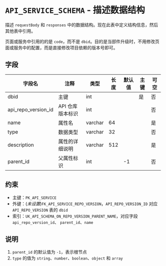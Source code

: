 # `API_SERVICE_SCHEMA` -  描述数据结构

描述 `requestBody` 和 `responses` 中的数据结构。现在此表中定义结构信息，然后其他表中引用。

页面或服务中引用的的是 `code`，而不是 `dbid`。目的是当部件升级时，不用修改页面或服务中的配置，而是直接修改项目依赖的版本号即可。

## 字段

| 字段名              | 注释             | 类型    | 长度 | 默认值 | 主键 | 可空 |
| ------------------- | ---------------- | ------- | ---- | ------ | ---- | ---- |
| dbid                | 主键             | int     |      |        | 是   | 否   |
| api_repo_version_id | API 仓库版本标识 | int     |      |        |      | 否   |
| name                | 属性名           | varchar | 64   |        |      | 是   |
| type                | 数据类型         | varchar | 32   |        |      | 否   |
| description         | 属性的详细说明   | varchar | 512  |        |      | 是   |
| parent_id           | 父属性标识       | int     |      | -1       |      | 否   |

## 约束

* 主键：`PK_API_SERVICE`
* 外键：(*未设置*)`FK_API_SERVICE_REPO_VERSION`，`API_REPO_VERSION_ID` 对应 `API_REPO_VERSION` 表的 `dbid`
* 索引：`UK_API_SCHEMA_ON_REPO_VERSION_PARENT_NAME`，对应字段 `api_repo_version_id`、 `parent_id`、`name`

## 说明

1. `parent_id` 的默认值为 `-1`，表示根节点
2. `type` 的值为 `string`、`number`、`boolean`、`object` 和 `array`
